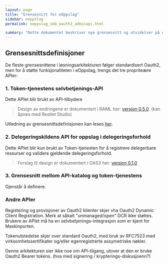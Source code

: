 ```yaml
---
layout: page
title: "Grensesnitt for eOppslag"
sidebar: eoppslag
permalink: eoppslag_sbb_oauth2_adminapi.html

summary: "Dette dokumentet beskriver nye grensesnitt og utvidelser på eksisterende grensesnitt for å kunne realisere referansearkitekturen i eOppslag."
---
```



## Grensesnittsdefinisjoner

De fleste grensesnittene i løsningsarkitekturen følger standardisert Oauth2, men for å støtte funksjonaliteten i eOppslag, trengs det tre propriteære APIer:

### 1. Token-tjenestens selvbetjenings-API

Dette APIet blir brukt av API-tilbydere

> Design av endringene er dokumentert i RAML her: [versjon 0.5.0](https://github.com/joergenb/oauth2-veileder/blob/gh-pages/pages/eoppslag/assets/eoppslag_0.5.0_restlet.yaml). (kan åpnes med Restlet Studio)

Utledning av grensesnittsdefinisjonen kan leses [her](/eoppslag_sbb_oauth2_adminapi.html).

### 2. Delegeringskildens API for oppslag i delegeringsforhold

Dette APIet blir kun brukt av Token-tjenesten for å registrere delegerbare ressurser og validere gjeldende delegeringsforhold.

> Forslag til design er dokumentert i OAS3 her: [versjon 0.1.0](
https://github.com/joergenb/oauth2-veileder/blob/gh-pages/pages/eoppslag/assets/delegations_0.1.0_oas.yaml)

### 3. Grensesnitt mellom API-katalog og token-tjenestens

Gjenstår å definere.

### Andre APIer

Registering og provisjoner av Oauth2 klienter skjer vha Oauth2 Dynamic Client Registration.  Merk at såkalt "unmanaged/open" DCR ikke støttes.  Brukere av APIet må ha en selvbetjenings-integrasjon som er kjent for Maskinporten.

Tokenutstedelse skjer over standard Oauth2, med bruk av RFC7523 med virksomhetssertifikater og/eller egenregistrerte assymetriske nøkler.

Denne arkitekturen sier ikke noe om API-tilgang, utover at den er bruke Oauth2 Bearer tokens.  (hva med signering / krypterings-diskusjoenn?)
